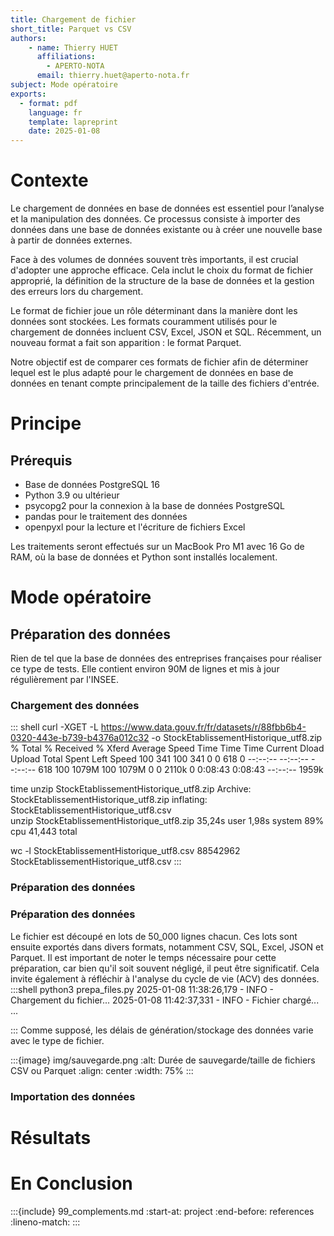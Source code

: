 ```yaml
---
title: Chargement de fichier
short_title: Parquet vs CSV
authors: 
    - name: Thierry HUET
      affiliations: 
        - APERTO-NOTA
      email: thierry.huet@aperto-nota.fr
subject: Mode opératoire
exports: 
  - format: pdf
    language: fr
    template: lapreprint
    date: 2025-01-08
---
```


# Contexte
Le chargement de données en base de données est essentiel pour l’analyse et la manipulation des données. Ce processus consiste à importer des données dans une base de données existante ou à créer une nouvelle base à partir de données externes.

Face à des volumes de données souvent très importants, il est crucial d'adopter une approche efficace. Cela inclut le choix du format de fichier approprié, la définition de la structure de la base de données et la gestion des erreurs lors du chargement.

Le format de fichier joue un rôle déterminant dans la manière dont les données sont stockées. Les formats couramment utilisés pour le chargement de données incluent CSV, Excel, JSON et SQL. Récemment, un nouveau format a fait son apparition : le format Parquet.

Notre objectif est de comparer ces formats de fichier afin de déterminer lequel est le plus adapté pour le chargement de données en base de données en tenant compte principalement de la taille des fichiers d'entrée.

# Principe
## Prérequis
- Base de données PostgreSQL 16
- Python 3.9 ou ultérieur
- psycopg2 pour la connexion à la base de données PostgreSQL
- pandas pour le traitement des données
- openpyxl pour la lecture et l'écriture de fichiers Excel

Les traitements seront effectués sur un MacBook Pro M1 avec 16 Go de RAM, où la base de données et Python sont installés localement.


# Mode opératoire
## Préparation des données
Rien de tel que la base de données des entreprises françaises pour réaliser ce type de tests. Elle contient environ 90M de lignes et mis à jour régulièrement par l'INSEE.
### Chargement des données

::: shell
curl -XGET -L https://www.data.gouv.fr/fr/datasets/r/88fbb6b4-0320-443e-b739-b4376a012c32 -o StockEtablissementHistorique_utf8.zip
  % Total    % Received % Xferd  Average Speed   Time    Time     Time  Current
                                 Dload  Upload   Total   Spent    Left  Speed
100   341  100   341    0     0    618      0 --:--:-- --:--:-- --:--:--   618
100 1079M  100 1079M    0     0  2110k      0  0:08:43  0:08:43 --:--:-- 1959k

time unzip StockEtablissementHistorique_utf8.zip
Archive:  StockEtablissementHistorique_utf8.zip
  inflating: StockEtablissementHistorique_utf8.csv  
unzip StockEtablissementHistorique_utf8.zip  35,24s user 1,98s system 89% cpu 41,443 total

wc -l StockEtablissementHistorique_utf8.csv 
 88542962 StockEtablissementHistorique_utf8.csv
:::
### Préparation des données
### Préparation des données

Le fichier est découpé en lots de 50_000 lignes chacun. Ces lots sont ensuite exportés dans divers formats, notamment CSV, SQL, Excel, JSON et Parquet. Il est important de noter le temps nécessaire pour cette préparation, car bien qu'il soit souvent négligé, il peut être significatif. Cela invite également à réfléchir à l'analyse du cycle de vie (ACV) des données.
:::shell
python3 prepa_files.py
2025-01-08 11:38:26,179 - INFO - Chargement du fichier...
2025-01-08 11:42:37,331 - INFO - Fichier chargé...
...

:::
Comme supposé, les délais de génération/stockage des données varie avec le type de fichier. 

:::{image} img/sauvegarde.png
:alt: Durée de sauvegarde/taille de fichiers CSV ou Parquet
:align: center
:width: 75%
:::

### Importation des données

# Résultats

# En Conclusion

:::{include} 99_complements.md
:start-at: project
:end-before: references
:lineno-match:
:::